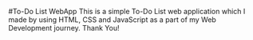 #To-Do List WebApp
This is a simple To-Do List web application which I made by using HTML, CSS and JavaScript as a part of my Web Development journey.
Thank You!
